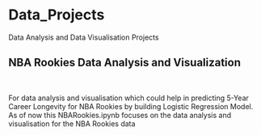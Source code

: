 # Data_Projects
Data Analysis and Data Visualisation Projects 
<h2> NBA Rookies Data Analysis and Visualization </h2>
<br>
<p> For data analysis and visualisation which could help in predicting 5-Year Career Longevity for NBA Rookies by building Logistic Regression Model. As of now this NBARookies.ipynb focuses on the data analysis and visualisation for the NBA Rookies data </p>
